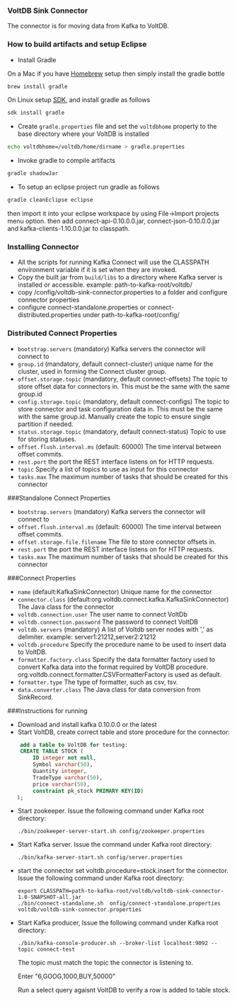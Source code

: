 ### VoltDB Sink Connector

The connector is for moving data from Kafka to VoltDB.

### How to build artifacts and setup Eclipse

* Install Gradle

On a Mac if you have [Homebrew](http://brew.sh/) setup then simply install the gradle bottle

```bash
brew install gradle
```

On Linux setup [SDK](http://sdkman.io/), and install gradle as follows

```bash
sdk install gradle
```

* Create `gradle.properties` file and set the `voltdbhome` property
   to the base directory where your VoltDB is installed

```bash
echo voltdbhome=/voltdb/home/dirname > gradle.properties
```

* Invoke gradle to compile artifacts

```bash
gradle shadowJar
```

* To setup an eclipse project run gradle as follows

```bash
gradle cleanEclipse eclipse
```
then import it into your eclipse workspace by using File->Import projects menu option. 
then add connect-api-0.10.0.0.jar, connect-json-0.10.0.0.jar and kafka-clients-1.10.0.0.jar to classpath.

### Installing Connector 

* All the scripts for running Kafka Connect will use the CLASSPATH environment variable if it is set when they are invoked.
* Copy the built jar from `build/libs` to a directory  where Kafka server is installed or accessible. 
  example: path-to-kafka-root/voltdb/
* copy /config/voltdb-sink-connector.properties to a folder and configure connector properties
* configure connect-standalone.properties or connect-distributed.properties under path-to-kafka-root/config/

### Distributed Connect Properties
- `bootstrap.servers` (mandatory) Kafka servers the connector will connect to
- `group.id` (mandatory, default connect-cluster) unique name for the cluster, used in forming the Connect cluster group.
- `offset.storage.topic` (mandatory, default connect-offsets) The topic to store offset data for connectors in. This must be the same with the same group.id
- `config.storage.topic` (mandatory, default connect-configs) The topic to store connector and task configuration data in. This must be the same with the same group.id.
   Manually create the topic to ensure single partition if needed.
- `status.storage.topic` (mandatory, default connect-status) Topic to use for storing statuses.
- `offset.flush.interval.ms` (default: 60000) The time interval between offset commits.
- `rest.port` the port the REST interface listens on for HTTP requests.
- `topic` Specify a list of topics to use as input for this connector
- `tasks.max` The maximum number of tasks that should be created for this connector

###Standalone Connect Properties
- `bootstrap.servers` (mandatory) Kafka servers the connector will connect to
- `offset.flush.interval.ms` (default: 60000) The time interval between offset commits.
- `offset.storage.file.filename` The file to store connector offsets in.
- `rest.port` the port the REST interface listens on for HTTP requests.
- `tasks.max` The maximum number of tasks that should be created for this connector

###Connect Properties
- `name` (default:KafkaSinkConnector) Unique name for the connector
- `connector.class` (default:org.voltdb.connect.kafka.KafkaSinkConnector) The Java class for the connector
- `voltdb.connection.user` The user name to connect VoltDb
- `voltdb.connection.password` The password to connect VoltDB
- `voltdb.servers` (mandatory) A list of Voltdb server nodes with ',' as delimiter. example: server1:21212,server2:21212
- `voltdb.procedure` Specify the procedure name to be used to insert data to VoltDB.
- `formatter.factory.class` Specify the data formatter factory used to convert Kafka data into the format required by VoltDB procedure.
   org.voltdb.connect.formatter.CSVFormatterFactory is used as default.
- `formatter.type` The type of formatter, such as csv, tsv.
- `data.converter.class` The Java class for data conversion from SinkRecord.


###Instructions for running

* Download and install kafka 0.10.0.0 or the latest
* Start VoltDB, create correct table and store procedure for the connector:

```sql
  	add a table to VoltDB for testing:
    CREATE TABLE STOCK (
		ID integer not null,
		Symbol varchar(50),
		Quantity integer,
		TradeType varchar(50),
		price varchar(50),
		constraint pk_stock PRIMARY KEY(ID)
   );
```
* Start zookeeper. Issue the following command under Kafka root directory:
	```
  	./bin/zookeeper-server-start.sh config/zookeeper.properties
  	```
* Start Kafka server.  Issue the command under Kafka root directory:
	```
   	./bin/kafka-server-start.sh config/server.properties
   	```
* start the connector
    set voltdb.procedure=stock.insert for the connector.
    Issue the following command under Kafka root directory:
    ```
  	export CLASSPATH=path-to-kafka-root/voltdb/voltdb-sink-connector-1.0-SNAPSHOT-all.jar 	
  	./bin/connect-standalone.sh  onfig/connect-standalone.properties  voltdb/voltdb-sink-connector.properties
    ```
* Start Kafka producer, Issue the following command under Kafka root directory:
   ```
  ./bin/kafka-console-producer.sh --broker-list localhost:9092 --topic connect-test  
  ```
  
  The topic must match the topic the connector is listening to.
  
  Enter "6,GOOG,1000,BUY,50000"
  
  Run a select query agaisnt VoltDB to verify a row is added to table stock.

